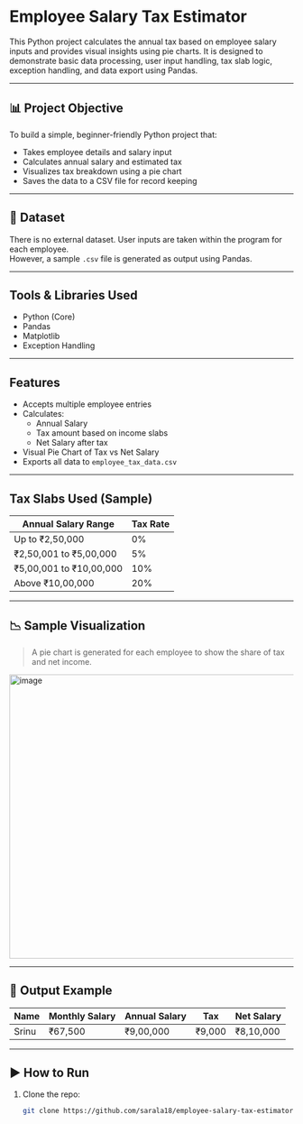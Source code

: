 # Employee Salary Tax Estimator

This Python project calculates the annual tax based on employee salary inputs and provides visual insights using pie charts. It is designed to demonstrate basic data processing, user input handling, tax slab logic, exception handling, and data export using Pandas.

---

## 📊 Project Objective

To build a simple, beginner-friendly Python project that:
- Takes employee details and salary input
- Calculates annual salary and estimated tax
- Visualizes tax breakdown using a pie chart
- Saves the data to a CSV file for record keeping

---

## 🧾 Dataset

There is no external dataset. User inputs are taken within the program for each employee.  
However, a sample `.csv` file is generated as output using Pandas.

---

##  Tools & Libraries Used

- Python (Core)
- Pandas
- Matplotlib
- Exception Handling

---

##  Features

- Accepts multiple employee entries
- Calculates:
  - Annual Salary
  - Tax amount based on income slabs
  - Net Salary after tax
- Visual Pie Chart of Tax vs Net Salary
- Exports all data to `employee_tax_data.csv`

---

## Tax Slabs Used (Sample)

| Annual Salary Range     | Tax Rate   |
|-------------------------|------------|
| Up to ₹2,50,000         | 0%         |
| ₹2,50,001 to ₹5,00,000  | 5%         |
| ₹5,00,001 to ₹10,00,000 | 10%        |
| Above ₹10,00,000        | 20%        |

---

## 📉 Sample Visualization

> A pie chart is generated for each employee to show the share of tax and net income.

<img width="631" height="504" alt="image" src="https://github.com/user-attachments/assets/d92ce377-801d-4240-a8b3-8d05a825d536" />

---

## 💾 Output Example

| Name   | Monthly Salary | Annual Salary | Tax  | Net Salary |
|--------|----------------|----------------|------|------------|
| Srinu | ₹67,500      | ₹9,00,000      | ₹9,000 | ₹8,10,000 |

---

## ▶️ How to Run

1. Clone the repo:
   ```bash
   git clone https://github.com/sarala18/employee-salary-tax-estimator.git
